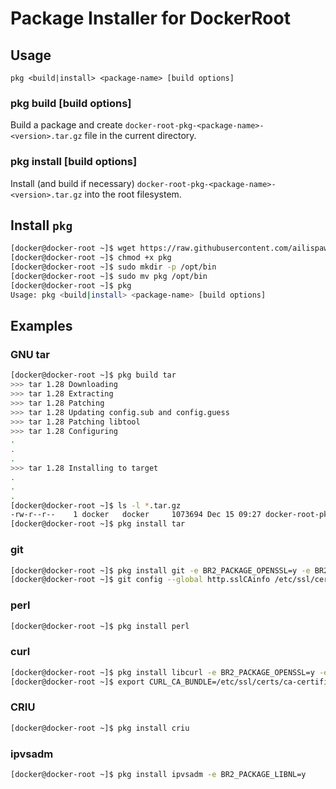 # Package Installer for DockerRoot

## Usage

```
pkg <build|install> <package-name> [build options]
```

### pkg build <package-name> [build options]

Build a package and create `docker-root-pkg-<package-name>-<version>.tar.gz` file in the current directory.

### pkg install <package-name> [build options]

Install (and build if necessary) `docker-root-pkg-<package-name>-<version>.tar.gz` into the root filesystem.

## Install `pkg`

```bash
[docker@docker-root ~]$ wget https://raw.githubusercontent.com/ailispaw/docker-root-pkg/master/pkg
[docker@docker-root ~]$ chmod +x pkg
[docker@docker-root ~]$ sudo mkdir -p /opt/bin
[docker@docker-root ~]$ sudo mv pkg /opt/bin
[docker@docker-root ~]$ pkg
Usage: pkg <build|install> <package-name> [build options]
```

## Examples

### GNU tar

```bash
[docker@docker-root ~]$ pkg build tar
>>> tar 1.28 Downloading
>>> tar 1.28 Extracting
>>> tar 1.28 Patching
>>> tar 1.28 Updating config.sub and config.guess
>>> tar 1.28 Patching libtool
>>> tar 1.28 Configuring
.
.
.
>>> tar 1.28 Installing to target
.
.
.
[docker@docker-root ~]$ ls -l *.tar.gz
-rw-r--r--    1 docker   docker     1073694 Dec 15 09:27 docker-root-pkg-tar-v1.2.5.tar.gz
[docker@docker-root ~]$ pkg install tar
```

### git

```bash
[docker@docker-root ~]$ pkg install git -e BR2_PACKAGE_OPENSSL=y -e BR2_PACKAGE_LIBCURL=y
[docker@docker-root ~]$ git config --global http.sslCAinfo /etc/ssl/certs/ca-certificates.crt
```

### perl

```bash
[docker@docker-root ~]$ pkg install perl
```

### curl

```bash
[docker@docker-root ~]$ pkg install libcurl -e BR2_PACKAGE_OPENSSL=y -e BR2_PACKAGE_CURL=y
[docker@docker-root ~]$ export CURL_CA_BUNDLE=/etc/ssl/certs/ca-certificates.crt
```

### CRIU

```bash
[docker@docker-root ~]$ pkg install criu
```

### ipvsadm

```bash
[docker@docker-root ~]$ pkg install ipvsadm -e BR2_PACKAGE_LIBNL=y
```
